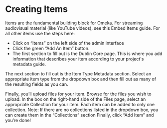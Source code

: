 # Creating Items

Items are the fundamental building block for Omeka. For streaming audiovisual material (like YouTube videos), see this Embed Items guide. For all other items use the steps here:
* Click on “Items” on the left side of the admin interface
* Click the green “Add An Item” button.
* The first section to fill out is the Dublin Core page. This is where you add information that describes your item according to your project's metadata guide.

The next section to fill out is the Item Type Metadata section. 
Select an appropriate item type from the dropdown box and then fill out as many of the resulting fields as you can.

Finally, you’ll upload files for your item. 
Browse for the files you wish to upload.
In the box on the right-hand side of the Files page, select an appropriate Collection for your item. Each item can be added to only one collection.
Note: If there are no collections listed in the dropdown box, you can create them in the “Collections” section
Finally, click “Add Item” and you’re done!


